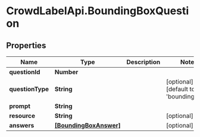# CrowdLabelApi.BoundingBoxQuestion

## Properties

Name | Type | Description | Notes
------------ | ------------- | ------------- | -------------
**questionId** | **Number** |  | 
**questionType** | **String** |  | [optional] [default to &#39;bounding_box&#39;]
**prompt** | **String** |  | 
**resource** | **String** |  | [optional] 
**answers** | [**[BoundingBoxAnswer]**](BoundingBoxAnswer.md) |  | [optional] 



